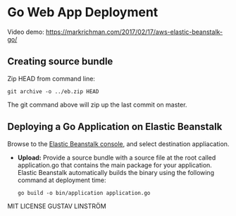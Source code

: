 # Go Web App Deployment

Video demo: https://markrichman.com/2017/02/17/aws-elastic-beanstalk-go/

## Creating source bundle

Zip HEAD from command line:

`git archive -o ../eb.zip HEAD`

The git command above will zip up the last commit on master.

## Deploying a Go Application on Elastic Beanstalk

Browse to the [Elastic Beanstalk console](https://console.aws.amazon.com/elasticbeanstalk/), and select destination appliacation.

* **Upload:** Provide a source bundle with a source file at the root called application.go that contains the main package for your application. Elastic Beanstalk automatically builds the binary using the following command at deployment time:

    `go build -o bin/application application.go`


MIT LICENSE GUSTAV LINSTRÖM